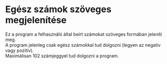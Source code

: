 # Egész számok szöveges megjelenítése

Ez a program a felhasználó által beírt számokat szöveges formában jeleníti meg. <br>
A program jelenleg csak egész számokkal tud dolgozni (legyen az negatív vagy pozitív). <br>
Maximálisan 102 számjeggyel tud dolgozni a program.
